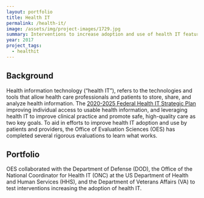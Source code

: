 ```yaml
---
layout: portfolio
title: Health IT
permalink: /health-it/
image: /assets/img/project-images/1729.jpg
summary: Interventions to increase adoption and use of health IT features
year: 2017
project_tags:
  - healthit
---
```

## Background

Health information technology (“health IT”), refers to the technologies and tools that allow health care professionals and patients to store, share, and analyze health information. The <a href="https://www.healthit.gov/sites/default/files/page/2020-10/Federal%20Health%20IT%20Strategic%20Plan_2020_2025.pdf">2020-2025 Federal Health IT Strategic Plan</a> improving individual access to usable health information, and leveraging health IT to improve clinical practice and promote safe, high-quality care as two key goals. To aid in efforts to improve health IT adoption and use by patients and providers, the Office of Evaluation Sciences (OES) has completed several rigorous evaluations to learn what works. 

## Portfolio

OES collaborated with the Department of Defense (DOD), the Office of the National Coordinator for Health IT (ONC) at the US Department of Health and Human Services (HHS), and the Department of  Veterans Affairs (VA)  to test interventions increasing the adoption of health IT. 
